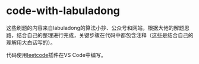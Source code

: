 # code-with-labuladong

这些刷题的内容来自labuladong的算法小抄、公众号和网站，根据大佬的解题思路，结合自己的整理进行完成，关键步骤在代码中都包含注释（这些是结合自己的理解用大白话写的）。

代码使用[leetcode](https://marketplace.visualstudio.com/items?itemName=LeetCode.vscode-leetcode)插件在VS Code中编写。
